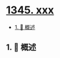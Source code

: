 # [1345. xxx](https://github.com/Tdahuyou/TNotes.leetcode/tree/main/notes/1345.%20xxx)

<!-- region:toc -->

- [1. 📝 概述](#1--概述)

<!-- endregion:toc -->

## 1. 📝 概述
